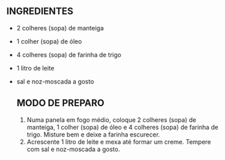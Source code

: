 ## 	INGREDIENTES

- 2 colheres (sopa) de manteiga

- 1 colher (sopa) de óleo

- 4 colheres (sopa) de farinha de trigo

- 1 litro de leite

- sal e noz-moscada a gosto

  ## MODO DE PREPARO

  1. Numa panela em fogo médio, coloque 2 colheres (sopa) de manteiga, 1 colher (sopa) de óleo e 4 colheres (sopa) de farinha de trigo. Misture bem e deixe a farinha escurecer.
  2. Acrescente 1 litro de leite e mexa até formar um creme. Tempere com sal e noz-moscada a gosto.